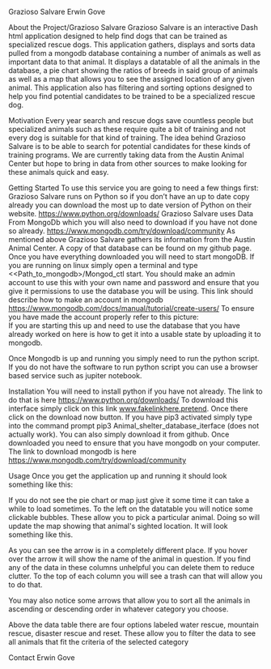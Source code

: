 Grazioso Salvare
Erwin Gove

About the Project/Grazioso Salvare
Grazioso Salvare is an interactive Dash html application designed to help find dogs that can be trained as specialized rescue dogs. This application gathers, displays and sorts data pulled from a mongodb database containing a number of animals as well as important data to that animal.  It displays a datatable of all the animals in the database, a pie chart showing the ratios of breeds in said group of animals as well as a map that allows you to see the assigned location of any given animal. This application also has filtering and sorting options designed to help you find potential candidates to be trained to be a specialized rescue dog.


Motivation
Every year search and rescue dogs save countless people but specialized animals such as these require quite a bit of training and not every dog is suitable for that kind of training. The idea behind Grazioso Salvare is to be able to search for potential candidates for these kinds of training programs. We are currently taking data from the Austin Animal Center but hope to bring in data from other sources to make looking for these animals quick and easy. 


Getting Started
To use this service you are going to need a few things first:
Grazioso Salvare runs on Python so if you don’t have an up to date copy already you can download the most up to date version of Python on their website. https://www.python.org/downloads/ 
Grazioso Salvare uses Data From MongoDb which you will also need to download if you have not done so already. https://www.mongodb.com/try/download/community 
As mentioned above Grazioso Salvare gathers its information from the Austin Animal Center. A copy of that database can be found on my github page.
Once you have everything downloaded you will need to start mongoDB. If you are running on linux simply open a terminal and type <<Path_to_mongodb>/Mongod_ctl start.
You should make an admin account to use this with your own name and password and ensure that you give it permissions to use the database you will be using. This link should describe how to make an account in mongodb https://www.mongodb.com/docs/manual/tutorial/create-users/ To ensure you have made the account properly refer to this picture:
\
If you are starting this up and need to use the database that you have already worked on here is how to get it into a usable state by uploading it to mongodb.

Once Mongodb is up and running you simply need to run the python script. If you do not have the software to run python script you can use a browser based service such as jupiter notebook. 

Installation
You will need to install python if you have not already. The link to do that is here https://www.python.org/downloads/ 
To download this interface simply click on this link www.fakelinkhere.pretend. Once there click on the download now button. If you have pip3 activated simply type into the command prompt pip3 Animal_shelter_database_iterface (does not actually work). You can also simply download it from github. 
Once downloaded you need to ensure that you have mongodb on your computer. The link to download mongodb is here https://www.mongodb.com/try/download/community


Usage
Once you get the application up and running it should look something like this:



If you do not see the pie chart or map just give it some time it can take a while to load sometimes. 
To the left on the datatable you will notice some clickable bubbles. These allow you to pick a particular animal. Doing so will update the map showing that animal's sighted location. It will look something like this.
  
As you can see the arrow is in a completely different place. If you hover over the arrow it will show the name of the animal in question.
If you find any of the data in these columns unhelpful you can delete them to reduce clutter. To the top of each column you will see a trash can that will allow you to do that.

You may also notice some arrows that allow you to sort all the animals in ascending or descending order in whatever category you choose.

Above the data table there are four options labeled water rescue, mountain rescue, disaster rescue and reset. These allow you to filter the data to see all animals that fit the criteria of the selected category







Contact
Erwin Gove


